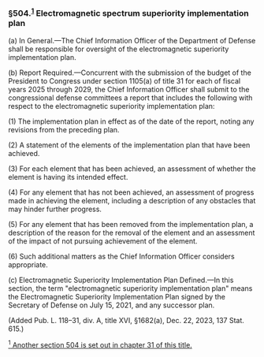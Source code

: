 ### §504.<sup><a href="#503_1_target" name="503_1">1</a></sup> Electromagnetic spectrum superiority implementation plan ###

(a) In General.—The Chief Information Officer of the Department of Defense shall be responsible for oversight of the electromagnetic superiority implementation plan.

(b) Report Required.—Concurrent with the submission of the budget of the President to Congress under section 1105(a) of title 31 for each of fiscal years 2025 through 2029, the Chief Information Officer shall submit to the congressional defense committees a report that includes the following with respect to the electromagnetic superiority implementation plan:

(1) The implementation plan in effect as of the date of the report, noting any revisions from the preceding plan.

(2) A statement of the elements of the implementation plan that have been achieved.

(3) For each element that has been achieved, an assessment of whether the element is having its intended effect.

(4) For any element that has not been achieved, an assessment of progress made in achieving the element, including a description of any obstacles that may hinder further progress.

(5) For any element that has been removed from the implementation plan, a description of the reason for the removal of the element and an assessment of the impact of not pursuing achievement of the element.

(6) Such additional matters as the Chief Information Officer considers appropriate.

(c) Electromagnetic Superiority Implementation Plan Defined.—In this section, the term "electromagnetic superiority implementation plan" means the Electromagnetic Superiority Implementation Plan signed by the Secretary of Defense on July 15, 2021, and any successor plan.

(Added Pub. L. 118–31, div. A, title XVI, §1682(a), Dec. 22, 2023, 137 Stat. 615.)

[<sup>1</sup> Another section 504 is set out in chapter 31 of this title.](#504_1)